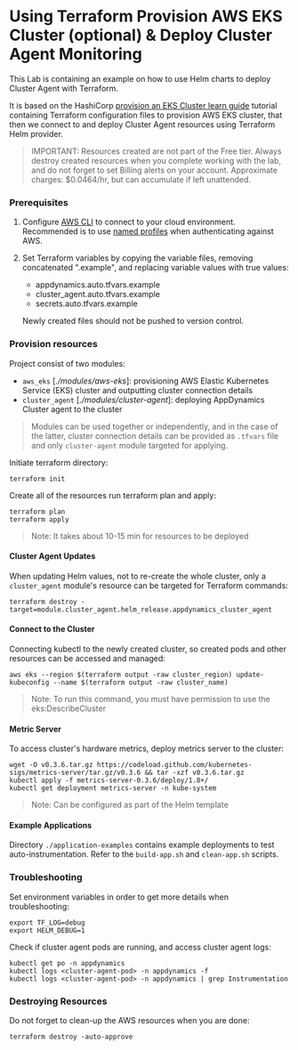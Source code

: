 # Using Terraform Provision AWS EKS Cluster (optional) & Deploy Cluster Agent Monitoring

This Lab is containing an example on how to use Helm charts to deploy Cluster Agent with Terraform.

It is based on the HashiCorp [provision an EKS Cluster learn guide](https://learn.hashicorp.com/terraform/kubernetes/provision-eks-cluster) tutorial containing Terraform configuration files to provision AWS EKS cluster, that then we connect to and deploy Cluster Agent resources using Terraform Helm provider.

> IMPORTANT: Resources created are not part of the Free tier. Always destroy created resources when you complete working with the lab, and do not forget to set Billing alerts on your account. Approximate charges: $0.0464/hr, but can accumulate if left unattended.


### Prerequisites

1) Configure [AWS CLI](https://docs.aws.amazon.com/cli/latest/userguide/install-cliv2.html) to connect to your cloud environment. Recommended is to use [named profiles](https://docs.aws.amazon.com/cli/latest/userguide/cli-configure-profiles.html) when authenticating against AWS.

2) Set Terraform variables by copying the variable files, removing concatenated ".example", and replacing variable values with true values: 
    - appdynamics.auto.tfvars.example
    - cluster_agent.auto.tfvars.example
    - secrets.auto.tfvars.example
    
    Newly created files should not be pushed to version control.


### Provision resources

Project consist of two modules:
- `aws_eks` [<i>./modules/aws-eks</i>]: provisioning AWS Elastic Kubernetes Service (EKS) cluster and outputting cluster connection details
- `cluster_agent` [<i>./modules/cluster-agent</i>]: deploying AppDynamics Cluster agent to the cluster

> Modules can be used together or independently, and in the case of the latter, cluster connection details can be provided as `.tfvars` file and only `cluster-agent` module targeted for applying.

Initiate terraform directory:
```
terraform init
```

Create all of the resources run terraform plan and apply:
```
terraform plan
terraform apply
```

> Note: It takes about 10-15 min for resources to be deployed


#### Cluster Agent Updates

When updating Helm values, not to re-create the whole cluster, only a `cluster_agent` module's resource can be targeted for Terraform commands:

```
terraform destroy -target=module.cluster_agent.helm_release.appdynamics_cluster_agent
```


#### Connect to the Cluster

Connecting kubectl to  the newly created cluster, so created pods and other resources can be accessed and managed:

```
aws eks --region $(terraform output -raw cluster_region) update-kubeconfig --name $(terraform output -raw cluster_name)
```

> Note: To run this command, you must have permission to use the eks:DescribeCluster 


#### Metric Server

To access cluster's hardware metrics, deploy metrics server to the cluster:

```
wget -O v0.3.6.tar.gz https://codeload.github.com/kubernetes-sigs/metrics-server/tar.gz/v0.3.6 && tar -xzf v0.3.6.tar.gz
kubectl apply -f metrics-server-0.3.6/deploy/1.8+/
kubectl get deployment metrics-server -n kube-system
```

> Note: Can be configured as part of the Helm template


#### Example Applications

Directory `./application-examples` contains example deployments to test auto-instrumentation. 
Refer to the `build-app.sh` and `clean-app.sh` scripts.


### Troubleshooting

Set environment variables in order to get more details when troubleshooting:
```
export TF_LOG=debug
export HELM_DEBUG=1
```

Check if cluster agent pods are running, and access cluster agent logs:
```
kubectl get po -n appdynamics
kubectl logs <cluster-agent-pod> -n appdynamics -f
kubectl logs <cluster-agent-pod> -n appdynamics | grep Instrumentation
```

###  Destroying Resources

Do not forget to clean-up the AWS resources when you are done:
```
terraform destroy -auto-approve
```


